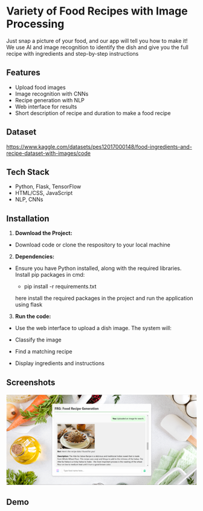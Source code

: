 
# Variety of Food Recipes with Image Processing

Just snap a picture of your food, and our app will tell you how to make it! We use AI and image recognition to identify the dish and give you the full recipe with ingredients and step-by-step instructions

## Features

- Upload food images
- Image recognition with CNNs
- Recipe generation with NLP
- Web interface for results
- Short description of recipe and duration to make a food recipe

## Dataset
  https://www.kaggle.com/datasets/pes12017000148/food-ingredients-and-recipe-dataset-with-images/code
## Tech Stack

- Python, Flask, TensorFlow
- HTML/CSS, JavaScript
- NLP, CNNs

## Installation

 1. **Download the Project:** 

- Download code or clone the respository to your local machine 

 2. **Dependencies:**
- Ensure you have Python installed, along with the required libraries.
  Install pip packages in cmd:

  - pip install -r requirements.txt

  here install the required packages in the project and run the application using flask 

 3. **Run the code:**
- Use the web interface to upload a dish image. The system will:

- Classify the image

- Find a matching recipe

- Display ingredients and instructions
## Screenshots

![1](https://github.com/lokeshkumarjagadeesh/varieties-of-food-recipe-with-image-processing-/blob/9fa8520658de19b32e98cfb87816ca738ec6cc73/1.png)


























## Demo


